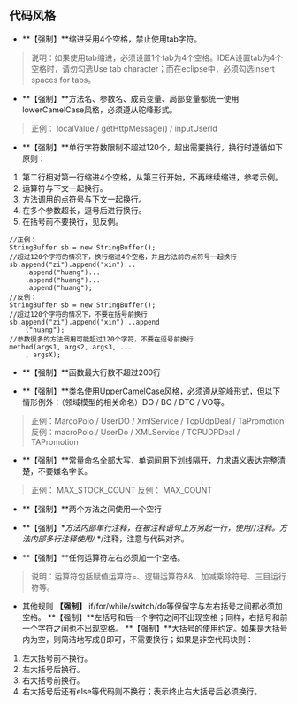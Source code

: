 ## 代码风格

* **【强制】**缩进采用4个空格，禁止使用tab字符。
>说明：如果使用tab缩进，必须设置1个tab为4个空格。IDEA设置tab为4个空格时，请勿勾选Use tab character；而在eclipse中，必须勾选insert spaces for tabs。

* **【强制】**方法名、参数名、成员变量、局部变量都统一使用lowerCamelCase风格，必须遵从驼峰形式。
>正例： localValue / getHttpMessage() /  inputUserId

* **【强制】**单行字符数限制不超过120个，超出需要换行，换行时遵循如下原则：
1. 第二行相对第一行缩进4个空格，从第三行开始，不再继续缩进，参考示例。
2. 运算符与下文一起换行。
3. 方法调用的点符号与下文一起换行。
4. 在多个参数超长，逗号后进行换行。
5. 在括号前不要换行，见反例。
```
//正例：
StringBuffer sb = new StringBuffer();
//超过120个字符的情况下，换行缩进4个空格，并且方法前的点符号一起换行
sb.append("zi").append("xin")...
    .append("huang")...
	.append("huang")...
	.append("huang");
//反例：
StringBuffer sb = new StringBuffer();
//超过120个字符的情况下，不要在括号前换行
sb.append("zi").append("xin")...append
	("huang");
//参数很多的方法调用可能超过120个字符，不要在逗号前换行
method(args1, args2, args3, ...
	, argsX);
```
* **【强制】**函数最大行数不超过200行

* **【强制】**类名使用UpperCamelCase风格，必须遵从驼峰形式，但以下情形例外：（领域模型的相关命名）DO / BO / DTO / VO等。
>正例：MarcoPolo / UserDO / XmlService / TcpUdpDeal /   TaPromotion
反例：macroPolo / UserDo / XMLService / TCPUDPDeal /   TAPromotion

* **【强制】**常量命名全部大写，单词间用下划线隔开，力求语义表达完整清楚，不要嫌名字长。
>正例： MAX_STOCK_COUNT
反例： MAX_COUNT

* **【强制】**两个方法之间使用一个空行

* **【强制】**方法内部单行注释，在被注释语句上方另起一行，使用//注释。方法内部多行注释使用/* */注释，注意与代码对齐。

* **【强制】**任何运算符左右必须加一个空格。
>说明：运算符包括赋值运算符=、逻辑运算符&&、加减乘除符号、三目运行符等。

* 其他规则
**【强制】** if/for/while/switch/do等保留字与左右括号之间都必须加空格。
**【强制】**左括号和后一个字符之间不出现空格；同样，右括号和前一个字符之间也不出现空格。
**【强制】**大括号的使用约定。如果是大括号内为空，则简洁地写成{}即可，不需要换行；如果是非空代码块则：
1. 左大括号前不换行。
2. 左大括号后换行。
3. 右大括号前换行。
4. 右大括号后还有else等代码则不换行；表示终止右大括号后必须换行。